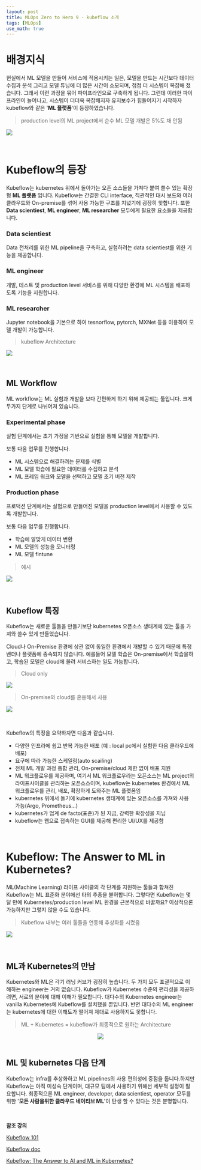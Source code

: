 ```yaml
---
layout: post
title: MLOps Zero to Hero 9 - kubeflow 소개
tags: [MLOps]
use_math: true
---
```


# 배경지식

현실에서 ML 모델을 만들어 서비스에 적용시키는 일은, 모델을 만드는 시간보다 데이터 수집과 분석 그리고 모델 튜닝에 더 많은 시간이 소모되며, 점점 더 시스템이 복잡해 졌습니다. 그래서 이런 과정을 묶어 파이프라인으로 구축하게 됩니다. 그런데 이러한 파이프라인이 늘어나고, 시스템이 더더욱 복잡해지자 유지보수가 힘들어지기 시작하자 kubeflow와 같은 '**ML 플랫폼**'이 등장하였습니다. 

> production level의 ML project에서 순수 ML 모델 개발은 5%도 채 안됨

![](https://user-images.githubusercontent.com/31475037/94651765-f1cea800-0333-11eb-8d34-761ee240d7d8.png)



<br>

# Kubeflow의 등장

Kubeflow는 kubernetes 위에서 돌아가는 오픈 소스들을 가져다 붙여 쓸수 있는 확장형 **ML 플랫폼** 입니다. Kubeflow는 간결한 CLI interface, 직관적인 대시 보드와 여러 클라우드와 On-premise를 섞어 사용 가능한 구조를 지녔기에 굉장히 핫합니다. 또한 **Data scientiest**, **ML engineer**, **ML researcher** 모두에게 필요한 요소들을 제공합니다.

### Data scientiest

Data 전처리를 위한 ML pipeline을 구축하고, 실험하려는 data scientiest를 위한 기능을 제공합니다.

### ML engineer

개발, 테스트 및 production level 서비스를 위해 다양한 환경에 ML 시스템을 배포하도록 기능을 지원합니다.

### ML researcher

Jupyter notebook을 기본으로 하여 tesnorflow, pytorch, MXNet 등을 이용하여 모델 개발이 가능합니다.

> kubeflow Architecture

![](https://www.kubeflow.org/docs/images/kubeflow-overview-platform-diagram.svg)

<br>

## ML Workflow

ML workflow는 ML 실험과 개발을 보다 간편하게 하기 위해 제공되는 툴입니다. 크게 두가지 단계로 나뉘어져 있습니다.

### Experimental phase

실험 단계에서는 초기 가정을 기반으로 실험을 통해 모델을 개발합니다. 

보통 다음 업무를 진행합니다.

- ML 시스템으로 해결하려는 문제를 식별
- ML 모델 학습에 필요한 데이터를 수집하고 분석 
- ML 프레임 워크와 모델을 선택하고 모델 초기 버전 제작

### Production phase

프로덕션 단계에서는 실험으로 만들어진 모델을 production level에서 사용할 수 있도록 개발합니다.

보통 다음 업무를 진행합니다.

- 학습에 알맞게 데이터 변환
- ML 모델의 성능을 모니터링
- ML 모델 fintune

> 예시

![](https://www.kubeflow.org/docs/images/kubeflow-gcp-e2e-tutorial-simplified.svg)

<br>

## Kubeflow 특징

Kubeflow는 새로운 툴들을 만들기보단 kubernetes 오픈소스 생태계에 있는 툴을 가져와 쓸수 있게 만들었습니다. 

Cloud나 On-Premise 환경에 상관 없이 동일한 환경에서 개발할 수 있기 때문에 특정 벤더나 플랫폼에 종속되지 않습니다. 예를들어 모델 학습은 On-premise에서 학습을하고, 학습된 모델은 cloud에 올려 서비스하는 일도 가능합니다.

> Cloud only

![](https://user-images.githubusercontent.com/31475037/95158521-bf5ef800-07d6-11eb-8a15-0b95aec3dda5.png)



> On-premise와 cloud를 혼용해서 사용

![](https://user-images.githubusercontent.com/31475037/95158516-bec66180-07d6-11eb-9016-46e7b77d7ec4.png) 

<br>

Kubeflow의 특징을 요약하자면 다음과 같습니다. 

- 다양한 인프라에 쉽고 반복 가능한 배포 (예 : local pc에서 실험한 다음 클라우드에 배포)
- 요구에 따라 가능한 스케일링(auto scailing)
- 전체 ML 개발 과정 통합 관리, On-premise/cloud 제한 없이 배포 지원 
- ML 워크플로우를 제공하며, 여기서 ML 워크플로우라는 오픈소스는 ML project의 라이프사이클을 관리하는 오픈소스이며, kubeflow는 kubernetes 환경에서 ML 워크플로우를 관리, 배포, 확장하게 도와주는 ML 플랫폼임
- kubernetes 위에서 돌기에 kubernetes 생태계에 있는 오픈소스를 가져와 사용 가능(Argo, Prometheus...)
- kubernetes가 업계 de facto(표준)가 된 지금, 강력한 확장성을 지님
- kubeflow는 웹으로 접속하는 GUI를 제공해 편리한 UI/UX를 제공함

<br>

# Kubeflow: The Answer to ML in Kubernetes?

ML(Machine Learning) 라이프 사이클의 각 단계를 지원하는 툴들과 합쳐진 Kubeflow는 ML 표준화 분야에선 타의 추종을 불허합니다. 그렇다면 Kubeflow는 몇 달 만에 Kubernetes/production level ML 환경을 근본적으로 바꿀까요? 이상적으론 가능하지만 그렇지 않을 수도 있습니다.

> Kubeflow 내부는 여러 툴들을 연동해 추상화를 시켰음

![](https://user-images.githubusercontent.com/31475037/96206125-364c7b80-0fa3-11eb-90de-5ec120184341.png)

<br>

## ML과 Kubernetes의 만남

Kubernetes와 ML은 각기 러닝 커브가 굉장히 높습니다. 두 가지 모두 포괄적으로 이해하는 engineer는 거의 없습니다. Kubeflow가 Kubernetes 수준의 편리성을 제공하려면, 서로의 분야에 대해 이해가 필요합니다. 대다수의 Kubernetes engineer는 vanilla Kubernetes에 Kubeflow를 설치했을 뿐입니다. 반면 대다수의 ML engineer는 kubernetes에 대한 이해도가 떨어져 제대로 사용하지도 못합니다.

> ML + Kubernetes = kubeflow가 최종적으로 원하는 Architecture

<center><img src="https://user-images.githubusercontent.com/31475037/96206122-351b4e80-0fa3-11eb-84af-cbd1cf825800.png"></center>

<br>

## ML 및 kubernetes 다음 단계

Kubeflow는 infra를 추상화하고 ML pipelines의 사용 편의성에 중점을 둡니다.하지만 Kubeflow는 아직 미성숙 단계이며, 대규모 팀에서 사용하기 위해선 세부적 설정이 필요합니다. 최종적으론 ML engineer, developer, data scientiest, operator 모두를위한 '**모든 사람을위한 클라우드 네이티브 ML**'이 탄생 할 수 있다는 것은 분명합니다.

<br>

**참조 강의**

[Kubeflow 101](https://www.youtube.com/playlist?list=PLIivdWyY5sqLS4lN75RPDEyBgTro_YX7x)

[Kubeflow doc](https://www.kubeflow.org/docs/)

[Kubeflow: The Answer to AI and ML in Kubernetes?](https://rancher.com/blog/2020/kubeflow-answer-to-ai-ml/)